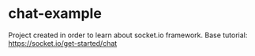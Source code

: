 # chat-example

Project created in order to learn about socket.io framework. Base tutorial: https://socket.io/get-started/chat